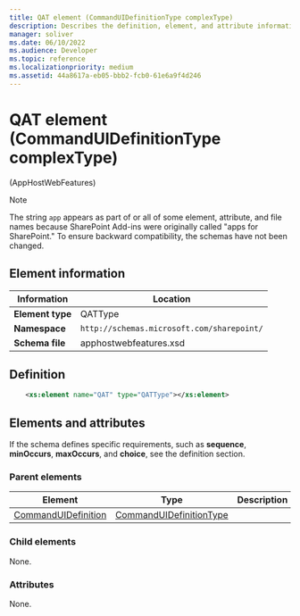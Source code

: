 ```yaml
---
title: QAT element (CommandUIDefinitionType complexType)
description: Describes the definition, element, and attribute information for the QAT element (CommandUIDefinitionType complexType).
manager: soliver
ms.date: 06/10/2022
ms.audience: Developer
ms.topic: reference
ms.localizationpriority: medium
ms.assetid: 44a8617a-eb05-bbb2-fcb0-61e6a9f4d246
---
```


# QAT element (CommandUIDefinitionType complexType)

(AppHostWebFeatures)

> [!NOTE]
> The string `app` appears as part of or all of some element, attribute, and file names because SharePoint Add-ins were originally called "apps for SharePoint." To ensure backward compatibility, the schemas have not been changed.

## Element information

|Information|Location|
|---|---|
| **Element type**  | QATType |
| **Namespace**  | `http://schemas.microsoft.com/sharepoint/` |
| **Schema file**  | apphostwebfeatures.xsd |

## Definition

```XML
    <xs:element name="QAT" type="QATType"></xs:element>
```

## Elements and attributes

If the schema defines specific requirements, such as **sequence**, **minOccurs**, **maxOccurs**, and **choice**, see the definition section.


### Parent elements

|Element|Type|Description|
|-------|----|-----------|
|[CommandUIDefinition](commanduidefinition-element-commanduidefinitionstype-complextypeapphostwebfeatur.md)|[CommandUIDefinitionType](commanduidefinitiontype-complextype-apphostwebfeatures.md)||

### Child elements

None.

### Attributes

None.
